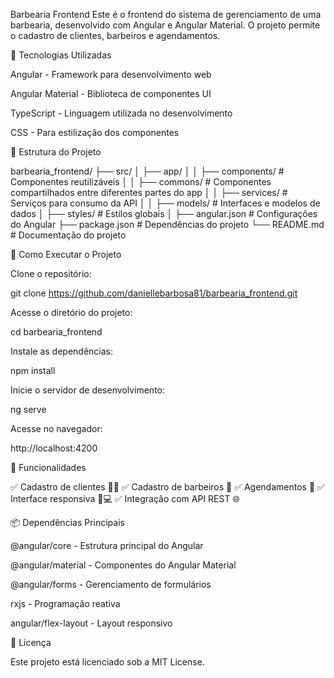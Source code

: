 Barbearia Frontend
Este é o frontend do sistema de gerenciamento de uma barbearia, desenvolvido com Angular e Angular Material. O projeto permite o cadastro de clientes, barbeiros e agendamentos.

📌 Tecnologias Utilizadas

Angular - Framework para desenvolvimento web

Angular Material - Biblioteca de componentes UI

TypeScript - Linguagem utilizada no desenvolvimento

CSS - Para estilização dos componentes

📂 Estrutura do Projeto

barbearia_frontend/
├── src/
│   ├── app/
│   │   ├── components/  # Componentes reutilizáveis
│   │   ├── commons/     # Componentes compartilhados entre diferentes partes do app
│   │   ├── services/    # Serviços para consumo da API
│   │   ├── models/      # Interfaces e modelos de dados
│   ├── styles/          # Estilos globais
│   ├── angular.json     # Configurações do Angular
├── package.json         # Dependências do projeto
└── README.md            # Documentação do projeto


🚀 Como Executar o Projeto

Clone o repositório:

git clone https://github.com/daniellebarbosa81/barbearia_frontend.git

Acesse o diretório do projeto:

cd barbearia_frontend

Instale as dependências:

npm install

Inicie o servidor de desenvolvimento:

ng serve

Acesse no navegador:

http://localhost:4200

📌 Funcionalidades

✅ Cadastro de clientes 🧑‍💼
✅ Cadastro de barbeiros 💈
✅ Agendamentos 📅
✅ Interface responsiva 📱💻
✅ Integração com API REST 🌐

📦 Dependências Principais

@angular/core - Estrutura principal do Angular

@angular/material - Componentes do Angular Material

@angular/forms - Gerenciamento de formulários

rxjs - Programação reativa

angular/flex-layout - Layout responsivo

📜 Licença

Este projeto está licenciado sob a MIT License.
